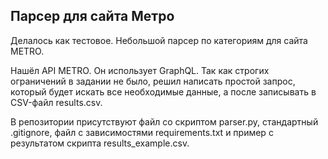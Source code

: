 ## Парсер для сайта Метро

Делалось как тестовое. Небольшой парсер по категориям для сайта METRO.

Нашёл API METRO. Он использует GraphQL. Так как строгих ограничений в задании не было, решил написать простой
запрос, который будет искать все необходимые данные, а после записывать в CSV-файл results.csv.

В репозитории присутствуют файл со скриптом parser.py, стандартный .gitignore, файл с зависимостями requirements.txt и 
пример с результатом скрипта results_example.csv.
